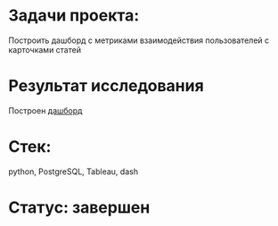 # Задачи проекта:
Построить дашборд с метриками взаимодействия пользователей с карточками статей
# Результат исследования
Построен [дашборд](https://public.tableau.com/views/PracticumDzen/Dashboard1?:language=en-US&:display_count=n&:origin=viz_share_link)
# Стек:
python, PostgreSQL, Tableau, dash
# Статус: завершен
